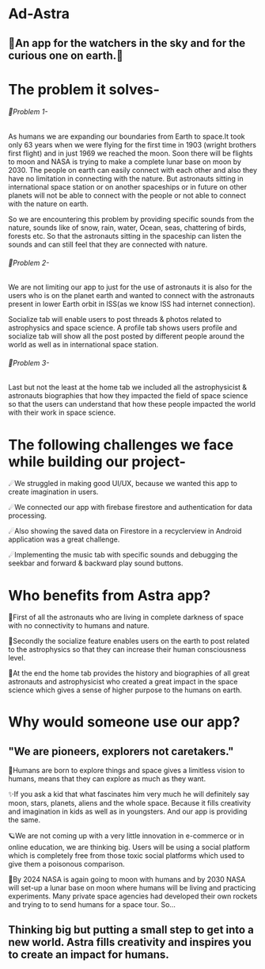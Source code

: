 # Ad-Astra

## 🌠An app for the watchers in the sky and for the curious one on earth.🌠

# The problem it solves-

###### 🚀Problem 1- 

As humans we are expanding our boundaries from Earth to space.It took only 63 years when we were flying for the first time in 1903 (wright brothers first flight) and in just 1969 we reached the moon. Soon there will be flights to moon and NASA is trying to make a complete lunar base on moon by 2030. The people on earth can easily connect with each other and also they have no limitation in connecting with the nature. But astronauts sitting in international space station or on another spaceships or in future on other planets will not be able to connect with the people or not able to connect with the nature on earth.

So we are encountering this problem by providing specific sounds from the nature, sounds like of snow, rain, water, Ocean, seas, chattering of birds, forests etc. So that the astronauts sitting in the spaceship can listen the sounds and can still feel that they are connected with nature.

###### 🚀Problem 2- 

We are not limiting our app to just for the use of astronauts it is also for the users who is on the planet earth and wanted to connect with the astronauts present in lower Earth orbit in ISS(as we know ISS had internet connection).

Socialize tab will enable users to post threads & photos related to astrophysics and space science. A profile tab shows users profile and socialize tab will show all the post posted by different people around the world as well as in international space station.

###### 🚀Problem 3- 

Last but not the least at the home tab we included all the astrophysicist & astronauts biographies that how they impacted the field of space science so that the users can understand that how these people impacted the world with their work in space science.

# The following challenges we face while building our project-
☄We struggled in making good UI/UX, because we wanted this app to create imagination in users.

☄We connected our app with firebase firestore and authentication for data processing.

☄Also showing the saved data on Firestore in a recyclerview in Android application was a great challenge.

☄Implementing the music tab with specific sounds and debugging the seekbar and forward & backward play sound buttons.

# Who benefits from Astra app? 
🌌First of all the astronauts who are living in complete darkness of space with no connectivity to humans and nature.

🌌Secondly the socialize feature enables users on the earth to post related to the astrophysics so that they can increase their human consciousness level.

🌌At the end the home tab provides the history and biographies of all great astronauts and astrophysicist who created a great impact in the space science which gives a sense of higher purpose to the humans on earth.

# Why would someone use our app?

## "We are pioneers, explorers not caretakers." 

🌟Humans are born to explore things and space gives a limitless vision to humans, means that they can explore as much as they want. 

✨If you ask a kid that what fascinates him very much he will definitely say moon, stars, planets, aliens and the whole space. 
Because it fills creativity and imagination in kids as well as in youngsters. And our app is providing the same.

🪐We are not coming up with a very little innovation in e-commerce or in online education, we are thinking big. Users will be using a social platform which is completely free from those toxic social platforms which used to give them a poisonous comparison.

🎇By 2024 NASA is again going to moon with humans and by 2030 NASA will set-up a lunar base on moon where humans will be living and practicing experiments. Many private space agencies had developed their own rockets and trying to to send humans for a space tour. So...

## Thinking big but putting a small step to get into a new world. Astra fills creativity and inspires you to create an impact for humans.
